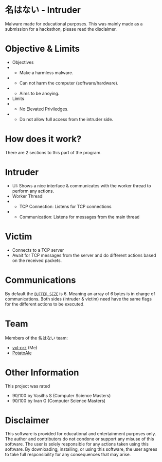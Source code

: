 # 名はない - Intruder
Malware made for educational purposes. This was mainly made as a submission for a hackathon, please read the disclaimer.

# Objective & Limits
- Objectives
- - Make a harmless malware.
- - Can not harm the computer (software/hardware).
- - Aims to be anoying.
- Limits
- - No Elevated Priviledges.
- - Do not allow full access from the intruder side.

# How does it work?
There are 2 sections to this part of the program.
# Intruder
* UI: Shows a nice interface & communicates with the worker thread to perform any actions.
* Worker Thread
* * TCP Connection: Listens for TCP connections
* * Communication: Listens for messages from the main thread
# Victim
* Connects to a TCP server
* Await for TCP messages from the server and do different actions based on the received packets.

# Communications
By default the [`BUFFER_SIZE`](./nawanai-victim/src/main.rs#L43) is 6. Meaning an array of 6 bytes is in charge of communications. Both sides (intruder & victim) need have the same flags for the different actions to be executed.

# Team
Members of the 名はない team:
- [yxl-prz](https://github.com/yxl-prz) (Me)
- [PotatoAle](https://github.com/PotatoAle)

# Other Information
This project was rated
- 90/100 by Vasilhs S (Computer Science Masters)
- 90/100 by Ivan G (Computer Science Masters)
# Disclaimer
This software is provided for educational and entertainment purposes only. The author and contributors do not condone or support any misuse of this software. The user is solely responsible for any actions taken using this software. By downloading, installing, or using this software, the user agrees to take full responsibility for any consequences that may arise.
